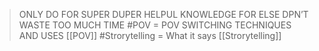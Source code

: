 >ONLY DO FOR SUPER DUPER HELPUL KNOWLEDGE
>FOR ELSE DPN’T WASTE TOO MUCH TIME
#POV = POV SWITCHING TECHNIQUES AND USES [[POV]]
#Strorytelling = What it says [[Strorytelling]]


